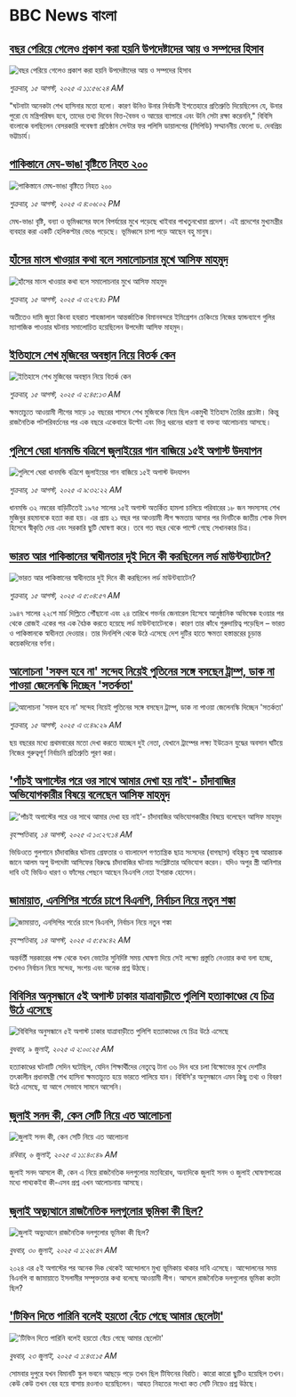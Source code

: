 # BBC News বাংলা## [বছর পেরিয়ে গেলেও প্রকাশ করা হয়নি উপদেষ্টাদের আয় ও সম্পদের হিসাব](https://www.bbc.com/bengali/articles/clydlejng04o?at_medium=RSS&at_campaign=rss?at_campaign=githubrss)![বছর পেরিয়ে গেলেও প্রকাশ করা হয়নি উপদেষ্টাদের আয় ও সম্পদের হিসাব](https://ichef.bbci.co.uk/ace/ws/240/cpsprodpb/17f0/live/70e608c0-79c4-11f0-ab3e-bd52082cd0ae.jpg)_শুক্রবার, ১৫ আগস্ট, ২০২৫ এ ১১:৫৬:২৪ AM_"ঘটনাটা অনেকটা শেখ হাসিনার মতো হলো। কারণ উনিও উনার নির্বাচনী ইশতেহারে প্রতিশ্রুতি দিয়েছিলেন যে, উনার পুরো যে মন্ত্রিপরিষদ হবে, তাদের তথ্য দিবেন বিত্ত-বৈভব ও আয়ের ব্যাপারে এবং উনি সেটা রক্ষা করেননি," বিবিসি বাংলাকে বলছিলেন বেসরকারি গবেষণা প্রতিষ্ঠান সেন্টার ফর পলিসি ডায়ালগের (সিপিডি) সম্মাননীয় ফেলো ড. দেবপ্রিয় ভট্টাচার্য।## [পাকিস্তানে মেঘ-ভাঙা বৃষ্টিতে নিহত ২০০](https://www.bbc.com/bengali/articles/cy85j9npg89o?at_medium=RSS&at_campaign=rss?at_campaign=githubrss)![পাকিস্তানে মেঘ-ভাঙা বৃষ্টিতে নিহত ২০০](https://ichef.bbci.co.uk/ace/ws/240/cpsprodpb/2f99/live/e7209b20-79e9-11f0-ab3e-bd52082cd0ae.jpg)_শুক্রবার, ১৫ আগস্ট, ২০২৫ এ ৪:০৬:০২ PM_মেঘ-ভাঙা বৃষ্টি, বন্যা ও ভূমিধ্বসের ফলে বিপর্যয়ের মুখে পড়েছে খাইবার পাখতুনখোয়া প্রদেশ। এই প্রদেশের মুখ্যমন্ত্রীর ব্যবহার করা একটি হেলিকপ্টার ভেঙে পড়েছে। ভূমিধ্বসে চাপা পড়ে আছেন বহু মানুষ।## [হাঁসের মাংস খাওয়ার কথা বলে সমালোচনার মুখে  আসিফ মাহমুদ ](https://www.bbc.com/bengali/articles/c98ln525jpeo?at_medium=RSS&at_campaign=rss?at_campaign=githubrss)![হাঁসের মাংস খাওয়ার কথা বলে সমালোচনার মুখে  আসিফ মাহমুদ ](https://ichef.bbci.co.uk/ace/ws/240/cpsprodpb/8231/live/5d882d90-79e6-11f0-ab39-5f560085c471.jpg)_শুক্রবার, ১৫ আগস্ট, ২০২৫ এ ৩:২৭:৪১ PM_অতীতেও দামি জুতা কিংবা হযরাত শাহজালাল আন্তর্জাতিক বিমানবন্দরে ইমিগ্রেশন চেকিংয়ে নিজের হ্যান্ডব্যাগে গুলির ম্যাগাজিক পাওয়ার ঘটনায় সমালোচিত হয়েছিলেন উপদেষ্টা আসিফ মাহমুদ।## [ইতিহাসে শেখ মুজিবের অবস্থান নিয়ে বিতর্ক কেন](https://www.bbc.com/bengali/articles/c5yedj294leo?at_medium=RSS&at_campaign=rss?at_campaign=githubrss)![ইতিহাসে শেখ মুজিবের অবস্থান নিয়ে বিতর্ক কেন](https://ichef.bbci.co.uk/ace/ws/240/cpsprodpb/676d/live/564748b0-7967-11f0-83cc-c5da98c419b8.jpg)_শুক্রবার, ১৫ আগস্ট, ২০২৫ এ ২:৪৫:১৩ AM_ক্ষমতাচ্যুত আওয়ামী লীগের সাড়ে ১৫ বছরের শাসনে শেখ মুজিবকে নিয়ে ছিল একমুখী ইতিহাস তৈরির প্রচেষ্টা। কিন্তু রাজনৈতিক পটপরিবর্তনের পর এক বছরে একেবারে উল্টো এবং ভিন্ন ধরনের ধারণা বা বক্তব্য আলোচনায় আসছে।## [পুলিশে ঘেরা ধানমন্ডি বত্রিশে জুলাইয়ের গান বাজিয়ে ১৫ই অগাস্ট উদযাপন](https://www.bbc.com/bengali/articles/cqxg3n4n12no?at_medium=RSS&at_campaign=rss?at_campaign=githubrss)![পুলিশে ঘেরা ধানমন্ডি বত্রিশে জুলাইয়ের গান বাজিয়ে ১৫ই অগাস্ট উদযাপন](https://ichef.bbci.co.uk/ace/ws/240/cpsprodpb/274e/live/c4131260-79ae-11f0-a7e9-1ba858cfd910.jpg)_শুক্রবার, ১৫ আগস্ট, ২০২৫ এ ৯:৩২:২২ AM_ধানমন্ডি ৩২ নম্বরের বাড়িটিতেই ১৯৭৫ সালের ১৫ই অগাস্ট অতর্কিত হামলা চালিয়ে পরিবারের ১৮ জন সদস্যসহ শেখ মুজিবুর রহমানকে হত্যা করা হয়। এর প্রায় ২১ বছর পর আওয়ামী লীগ ক্ষমতায় আসার পর দিনটিকে জাতীয় শোক দিবস হিসেবে স্বীকৃতি দেয় এবং সরকারি ছুটি ঘোষণা করে। তবে গত বছর থেকে পাল্টে গেছে সেখানকার চিত্র।## [ভারত আর পাকিস্তানের স্বাধীনতার দুই দিনে কী করছিলেন লর্ড মাউন্টব্যাটেন?](https://www.bbc.com/bengali/articles/cn72e6k357no?at_medium=RSS&at_campaign=rss?at_campaign=githubrss)![ভারত আর পাকিস্তানের স্বাধীনতার দুই দিনে কী করছিলেন লর্ড মাউন্টব্যাটেন?](https://ichef.bbci.co.uk/ace/standard/240/cpsprodpb/fce8/live/81034ad0-7995-11f0-83cc-c5da98c419b8.jpg)_শুক্রবার, ১৫ আগস্ট, ২০২৫ এ ৫:০৪:৫৭ AM_১৯৪৭ সালের ২২শে মার্চ দিল্লিতে পৌঁছানো এবং ২৪ তারিখে গভর্নর জেনারেল হিসেবে আনুষ্ঠানিক অভিষেক হওয়ার পর থেকে রোজই একের পর এক বৈঠক করতে হয়েছে লর্ড মাউন্টব্যাটেনকে। কারণ তার কাঁধে গুরুদায়িত্ব পড়েছিল – ভারত ও পাকিস্তানকে স্বাধীনতা দেওয়ার। তার দিনলিপি থেকে উঠে এসেছে দেশ দুটির হাতে ক্ষমতা হস্তান্তরের চূড়ান্ত কয়েকদিনের বর্ণনা।## [আলোচনা 'সফল হবে না' সন্দেহ নিয়েই পুতিনের সঙ্গে বসছেন ট্রাম্প, ডাক না পাওয়া জেলেনস্কি দিচ্ছেন 'সতর্কতা'](https://www.bbc.com/bengali/articles/c93dx2e0xe9o?at_medium=RSS&at_campaign=rss?at_campaign=githubrss)![আলোচনা 'সফল হবে না' সন্দেহ নিয়েই পুতিনের সঙ্গে বসছেন ট্রাম্প, ডাক না পাওয়া জেলেনস্কি দিচ্ছেন 'সতর্কতা'](https://ichef.bbci.co.uk/ace/ws/240/cpsprodpb/77b3/live/14b75ad0-7984-11f0-83cc-c5da98c419b8.jpg)_শুক্রবার, ১৫ আগস্ট, ২০২৫ এ ৩:৪৯:২৯ AM_ছয় বছরের মধ্যে প্রথমবারের মতো দেখা করতে যাচ্ছেন দুই নেতা, যেখানে ট্রাম্পের লক্ষ্য ইউক্রেন যুদ্ধের অবসান ঘটিয়ে নিজের গুরুত্বপূর্ণ নির্বাচনি প্রতিশ্রুতি পূরণ করা।## ['পাঁচই অগাস্টের পরে ওর সাথে আমার দেখা হয় নাই'- চাঁদাবাজির অভিযোগকারীর বিষয়ে বলেছেন আসিফ মাহমুদ](https://www.bbc.com/bengali/articles/cvgn4vzxrd7o?at_medium=RSS&at_campaign=rss?at_campaign=githubrss)!['পাঁচই অগাস্টের পরে ওর সাথে আমার দেখা হয় নাই'- চাঁদাবাজির অভিযোগকারীর বিষয়ে বলেছেন আসিফ মাহমুদ](https://ichef.bbci.co.uk/ace/ws/240/cpsprodpb/9c82/live/17172690-78f1-11f0-ad5e-d7ef7e9f4dda.jpg)_বৃহস্পতিবার, ১৪ আগস্ট, ২০২৫ এ ১০:২৭:১৪ AM_ভিডিওতে গুলশানে চাঁদাবাজির ঘটনায় গ্রেফতার ও বাংলাদেশ গণতান্ত্রিক ছাত্র সংসদের (বাগছাস) বহিষ্কৃত যুগ্ম আহ্বায়ক জানে আলম অপু উপদেষ্টা আসিফের বিরুদ্ধে চাঁদাবাজির ঘটনায় সংশ্লিষ্টতার অভিযোগ করেন। যদিও অপুর স্ত্রী আনিশার দাবি ওই ভিডিও ধারণ ও ফাঁসের পেছনে আছেন বিএনপি নেতা ইশরাক হোসেন।## [জামায়াত, এনসিপির শর্তের চাপে বিএনপি, নির্বাচন নিয়ে নতুন শঙ্কা ](https://www.bbc.com/bengali/articles/cgjyd701vwgo?at_medium=RSS&at_campaign=rss?at_campaign=githubrss)![জামায়াত, এনসিপির শর্তের চাপে বিএনপি, নির্বাচন নিয়ে নতুন শঙ্কা ](https://ichef.bbci.co.uk/ace/ws/240/cpsprodpb/6c32/live/ba7784d0-78a4-11f0-a975-cb151ca452f4.jpg)_বৃহস্পতিবার, ১৪ আগস্ট, ২০২৫ এ ৫:৫৯:৪২ AM_অন্তর্বর্তী সরকারের পক্ষ থেকে যখন ভোটের সুনির্দিষ্ট সময় ঘোষণা দিয়ে সেই লক্ষ্যে প্রস্তুতি নেওয়ার কথা বলা হচ্ছে, তখনও নির্বাচন নিয়ে সন্দেহ, সংশয় এবং অনেক প্রশ্ন উঠছে।## [বিবিসির অনুসন্ধানে ৫ই অগাস্ট ঢাকার যাত্রাবাড়ীতে পুলিশি হত্যাকাণ্ডের যে চিত্র উঠে এসেছে](https://www.bbc.com/bengali/articles/ce9x120d74yo?at_medium=RSS&at_campaign=rss?at_campaign=githubrss)![বিবিসির অনুসন্ধানে ৫ই অগাস্ট ঢাকার যাত্রাবাড়ীতে পুলিশি হত্যাকাণ্ডের যে চিত্র উঠে এসেছে](https://ichef.bbci.co.uk/ace/ws/240/cpsprodpb/f4e7/live/69ad1a10-5c70-11f0-960d-e9f1088a89fe.png)_বুধবার, ৯ জুলাই, ২০২৫ এ ২:০০:২৫ AM_হত্যাকাণ্ডের ঘটনাটি সেদিন ঘটেছিল, যেদিন শিক্ষার্থীদের নেতৃত্বে টানা ৩৬ দিন ধরে চলা বিক্ষোভের মুখে দেশটির তৎকালীন প্রধানমন্ত্রী শেখ হাসিনা ক্ষমতাচ্যুত হয়ে ভারতে পালিয়ে যান। বিবিসি'র অনুসন্ধানে এমন কিছু তথ্য ও বিবরণ উঠে এসেছে, যা আগে সেভাবে সামনে আসেনি।## [জুলাই সনদ কী, কেন সেটি নিয়ে এত আলোচনা](https://www.bbc.com/bengali/articles/c939xgp251po?at_medium=RSS&at_campaign=rss?at_campaign=githubrss)![জুলাই সনদ কী, কেন সেটি নিয়ে এত আলোচনা](https://ichef.bbci.co.uk/ace/ws/240/cpsprodpb/dafa/live/26a3d870-59b5-11f0-994d-9db2713c89df.jpg)_রবিবার, ৬ জুলাই, ২০২৫ এ ১১:৪০:৪৯ AM_জুলাই সনদ আসলে কী, কেন এ নিয়ে রাজনৈতিক দলগুলোর মতবিরোধ, অন্যদিকে জুলাই সনদ ও জুলাই ঘোষণাপত্রের মধ্যে পাথ্যকইবা কী-এসব প্রশ্ন এখন আলোচনায় আসছে।## [জুলাই অভ্যুত্থানে রাজনৈতিক দলগুলোর ভূমিকা কী ছিল?](https://www.bbc.com/bengali/articles/c8x5ed4gzz8o?at_medium=RSS&at_campaign=rss?at_campaign=githubrss)![জুলাই অভ্যুত্থানে রাজনৈতিক দলগুলোর ভূমিকা কী ছিল?](https://ichef.bbci.co.uk/ace/ws/240/cpsprodpb/cc0e/live/a70369f0-6bca-11f0-af20-030418be2ca5.jpg)_বুধবার, ৩০ জুলাই, ২০২৫ এ ১:২৬:৪৭ AM_২০২৪ এর ৫ই অগাস্টের পর অনেক দিক থেকেই আন্দোলনে মুখ্য ভূমিকায় থাকার দাবি এসেছে। আন্দোলনের সময় বিএনপি বা জামায়াতে ইসলামীর সম্পৃক্ততার কথা বলেছে আওয়ামী লীগ। আসলে রাজনৈতিক দলগুলোর ভূমিকা কতটা ছিল?## ['টিফিন দিতে পারিনি বলেই হয়তো বেঁচে গেছে আমার ছেলেটা'](https://www.bbc.com/bengali/articles/c07d4n1vxl1o?at_medium=RSS&at_campaign=rss?at_campaign=githubrss)!['টিফিন দিতে পারিনি বলেই হয়তো বেঁচে গেছে আমার ছেলেটা'](https://ichef.bbci.co.uk/ace/ws/240/cpsprodpb/34db/live/480665e0-670d-11f0-97e0-491eb8268629.jpg)_বুধবার, ২৩ জুলাই, ২০২৫ এ ১:৪৩:১৫ AM_সোমবার দুপুরে যখন বিমানটি স্কুল ভবনে আছড়ে পড়ে তখন ছিল টিফিনের বিরতি। কারো কারো ছুটিও হয়েছিল তখন। কেউ কেউ তখন বের হয়ে বাসায় রওনাও হয়েছিলেন। আহত নিহতের সংখ্যা কত সেটি নিয়েও প্রশ্ন উঠছে।